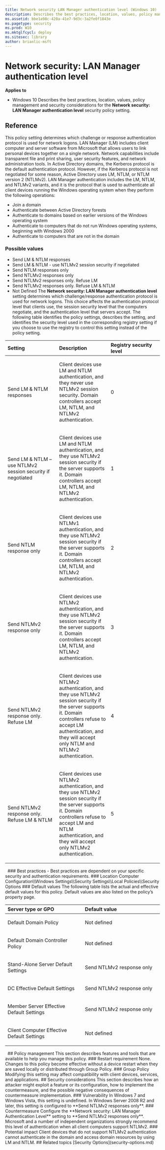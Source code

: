 ```yaml
---
title: Network security LAN Manager authentication level (Windows 10)
description: Describes the best practices, location, values, policy management and security considerations for the Network security LAN Manager authentication level security policy setting.
ms.assetid: bbe1a98c-420a-41e7-9d3c-3a2fe0f1843e
ms.pagetype: security
ms.prod: W10
ms.mktglfcycl: deploy
ms.sitesec: library
author: brianlic-msft
---
```

# Network security: LAN Manager authentication level
**Applies to**
-   Windows 10
Describes the best practices, location, values, policy management and security considerations for the **Network security: LAN Manager authentication level** security policy setting.
## Reference
This policy setting determines which challenge or response authentication protocol is used for network logons. LAN Manager (LM) includes client computer and server software from Microsoft that allows users to link personal devices together on a single network. Network capabilities include transparent file and print sharing, user security features, and network administration tools. In Active Directory domains, the Kerberos protocol is the default authentication protocol. However, if the Kerberos protocol is not negotiated for some reason, Active Directory uses LM, NTLM, or NTLM version 2 (NTLMv2).
LAN Manager authentication includes the LM, NTLM, and NTLMv2 variants, and it is the protocol that is used to authenticate all client devices running the Windows operating system when they perform the following operations:
-   Join a domain
-   Authenticate between Active Directory forests
-   Authenticate to domains based on earlier versions of the Windows operating system
-   Authenticate to computers that do not run Windows operating systems, beginning with Windows 2000
-   Authenticate to computers that are not in the domain
### Possible values
-   Send LM & NTLM responses
-   Send LM & NTLM - use NTLMv2 session security if negotiated
-   Send NTLM responses only
-   Send NTLMv2 responses only
-   Send NTLMv2 responses only. Refuse LM
-   Send NTLMv2 responses only. Refuse LM & NTLM
-   Not Defined
The **Network security: LAN Manager authentication level** setting determines which challenge/response authentication protocol is used for network logons. This choice affects the authentication protocol level that clients use, the session security level that the computers negotiate, and the authentication level that servers accept. The following table identifies the policy settings, describes the setting, and identifies the security level used in the corresponding registry setting if you choose to use the registry to control this setting instead of the policy setting.
<table>
<colgroup>
<col width="33%" />
<col width="33%" />
<col width="33%" />
</colgroup>
<thead>
<tr class="header">
<th align="left">Setting</th>
<th align="left">Description</th>
<th align="left">Registry security level</th>
</tr>
</thead>
<tbody>
<tr class="odd">
<td align="left"><p>Send LM &amp; NTLM responses</p></td>
<td align="left"><p>Client devices use LM and NTLM authentication, and they never use NTLMv2 session security. Domain controllers accept LM, NTLM, and NTLMv2 authentication.</p></td>
<td align="left"><p>0</p></td>
</tr>
<tr class="even">
<td align="left"><p>Send LM &amp; NTLM – use NTLMv2 session security if negotiated</p></td>
<td align="left"><p>Client devices use LM and NTLM authentication, and they use NTLMv2 session security if the server supports it. Domain controllers accept LM, NTLM, and NTLMv2 authentication.</p></td>
<td align="left"><p>1</p></td>
</tr>
<tr class="odd">
<td align="left"><p>Send NTLM response only</p></td>
<td align="left"><p>Client devices use NTLMv1 authentication, and they use NTLMv2 session security if the server supports it. Domain controllers accept LM, NTLM, and NTLMv2 authentication.</p></td>
<td align="left"><p>2</p></td>
</tr>
<tr class="even">
<td align="left"><p>Send NTLMv2 response only</p></td>
<td align="left"><p>Client devices use NTLMv2 authentication, and they use NTLMv2 session security if the server supports it. Domain controllers accept LM, NTLM, and NTLMv2 authentication.</p></td>
<td align="left"><p>3</p></td>
</tr>
<tr class="odd">
<td align="left"><p>Send NTLMv2 response only. Refuse LM</p></td>
<td align="left"><p>Client devices use NTLMv2 authentication, and they use NTLMv2 session security if the server supports it. Domain controllers refuse to accept LM authentication, and they will accept only NTLM and NTLMv2 authentication.</p></td>
<td align="left"><p>4</p></td>
</tr>
<tr class="even">
<td align="left"><p>Send NTLMv2 response only. Refuse LM &amp; NTLM</p></td>
<td align="left"><p>Client devices use NTLMv2 authentication, and they use NTLMv2 session security if the server supports it. Domain controllers refuse to accept LM and NTLM authentication, and they will accept only NTLMv2 authentication.</p></td>
<td align="left"><p>5</p></td>
</tr>
</tbody>
</table>
 
### Best practices
-   Best practices are dependent on your specific security and authentication requirements.
### Location
Computer Configuration\\Windows Settings\\Security Settings\\Local Policies\\Security Options
### Default values
The following table lists the actual and effective default values for this policy. Default values are also listed on the policy’s property page.
<table>
<colgroup>
<col width="50%" />
<col width="50%" />
</colgroup>
<thead>
<tr class="header">
<th align="left">Server type or GPO</th>
<th align="left">Default value</th>
</tr>
</thead>
<tbody>
<tr class="odd">
<td align="left"><p>Default Domain Policy</p></td>
<td align="left"><p>Not defined</p></td>
</tr>
<tr class="even">
<td align="left"><p>Default Domain Controller Policy</p></td>
<td align="left"><p>Not defined</p></td>
</tr>
<tr class="odd">
<td align="left"><p>Stand-Alone Server Default Settings</p></td>
<td align="left"><p>Send NTLMv2 response only</p></td>
</tr>
<tr class="even">
<td align="left"><p>DC Effective Default Settings</p></td>
<td align="left"><p>Send NTLMv2 response only</p></td>
</tr>
<tr class="odd">
<td align="left"><p>Member Server Effective Default Settings</p></td>
<td align="left"><p>Send NTLMv2 response only</p></td>
</tr>
<tr class="even">
<td align="left"><p>Client Computer Effective Default Settings</p></td>
<td align="left"><p>Not defined</p></td>
</tr>
</tbody>
</table>
 
## Policy management
This section describes features and tools that are available to help you manage this policy.
### Restart requirement
None. Changes to this policy become effective without a device restart when they are saved locally or distributed through Group Policy.
### Group Policy
Modifying this setting may affect compatibility with client devices, services, and applications.
## Security considerations
This section describes how an attacker might exploit a feature or its configuration, how to implement the countermeasure, and the possible negative consequences of countermeasure implementation.
### Vulnerability
In Windows 7 and Windows Vista, this setting is undefined. In Windows Server 2008 R2 and later, this setting is configured to **Send NTLMv2 responses only**.
### Countermeasure
Configure the **Network security: LAN Manager Authentication Level** setting to **Send NTLMv2 responses only**. Microsoft and a number of independent organizations strongly recommend this level of authentication when all client computers support NTLMv2.
### Potential impact
Client devices that do not support NTLMv2 authentication cannot authenticate in the domain and access domain resources by using LM and NTLM.
## Related topics
[Security Options](security-options.md)
 
 
